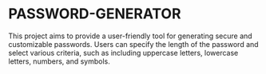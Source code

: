 # PASSWORD-GENERATOR
This project aims to provide a user-friendly tool for generating secure and customizable passwords. Users can specify the length of the password and select various criteria, such as including uppercase letters, lowercase letters, numbers, and symbols. 
